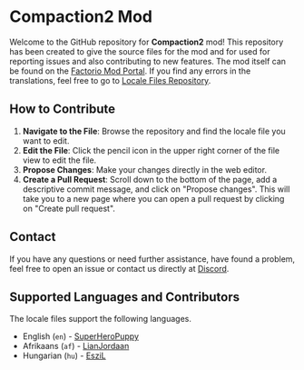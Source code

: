 # Compaction2 Mod

Welcome to the GitHub repository for **Compaction2** mod! This repository has been created to give the source files for the mod and for used for reporting issues and also contributing to new features. The mod itself can be found on the [Factorio Mod Portal](https://mods.factorio.com/mod/Compaction2). If you find any errors in the translations, feel free to go to [Locale Files Repository](https://github.com/LianJordaan/Compaction2-Locale-Files).

## How to Contribute

1. **Navigate to the File**: Browse the repository and find the locale file you want to edit.
2. **Edit the File**: Click the pencil icon in the upper right corner of the file view to edit the file.
3. **Propose Changes**: Make your changes directly in the web editor.
4. **Create a Pull Request**: Scroll down to the bottom of the page, add a descriptive commit message, and click on "Propose changes". This will take you to a new page where you can open a pull request by clicking on "Create pull request".

## Contact

If you have any questions or need further assistance, have found a problem, feel free to open an issue or contact us directly at [Discord](https://discord.gg/WYKkhw4Y).

## Supported Languages and Contributors

The locale files support the following languages.

- English (`en`) - [SuperHeroPuppy](https://github.com/SuperHeroPuppy)
- Afrikaans (`af`) - [LianJordaan](https://github.com/LianJordaan)
- Hungarian (`hu`) - [EsziL](https://github.com/EsziL)
